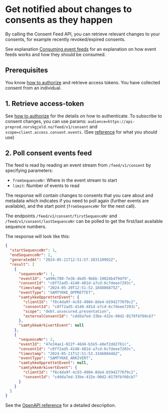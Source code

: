 # Get notified about changes to consents as they happen

By calling the Consent Feed API, you can retrieve relevant changes to your consents, for example recently revoked/expired consents.

See explanation [Consuming event feeds](../explanation/consume-events-feed.md) for an explanation on how event feeds works and how they should be consumed.

## Prerequisites

You know [how to authorize](../howto/consent_authorize.md) and retrieve access tokens. You have collected consent from an individual.

## 1. Retrieve access-token

See [how to authorize](../howto/consent_authorize.md) for the details on how to authenticate. To subscribe to consent changes, you can use params: `audience=https://api-preprod.norskgjeld.no/feed/v1/consent` and `scope=client.access.consent.events`. (See [reference](../reference/index.md#reference-consent-authorization-audience-and-scope) for what you should use)

## 2. Poll consent events feed

The feed is read by reading an event stream from `/feed/v1/consent` by specifying parameters:

- `fromSequenceNr`: Where in the event stream to start
- `limit`: Number of events to read

The response will contain changes to consents that you care about and metadata which indicates if you need to poll again (further events are available), and the start point (`fromSequenceNr` for the next call).

The endpoints `/feed/v1/consent/firstSequenceNr` and `/feed/v1/consent/lastSequenceNr` can be polled to get the first/last available sequence numbers.

The response will look like this:

```json
{
  "startSequenceNr": 1,
  "endSequenceNr": 2,
  "generatedAt": "2024-05-21T12:51:57.383110992Z",
  "result": [
    {
      "sequenceNr": 1,
      "eventId": "a499c700-7e36-4bd5-9b6b-19024b4f94f9",
      "consentId": "c8ff2ad5-4140-481d-a7cd-6c7deee7203c",
      "timestamp": "2024-05-20T12:51:52.184886875Z",
      "eventType": "SAMTYKKE_OPPRETTET",
      "samtykkeOpprettetEvent": {
        "clientId": "f8c4da9f-4c93-4904-8de4-b5942776f9c2",
        "consentId": "c8ff2ad5-4140-481d-a7cd-6c7deee7203c",
        "scope": "debt.unsecured.presentation",
        "externalConsentId": "cddda7ed-33be-432e-90d2-0179fbf60cb7"
      },
      "samtykkeArkivertEvent": null
    },
    {
      "sequenceNr": 2,
      "eventId": "47e34ae1-022f-46d4-b3e5-e8ef2dd2761c",
      "consentId": "c8ff2ad5-4140-481d-a7cd-6c7deee7203c",
      "timestamp": "2024-05-21T12:51:53.334608446Z",
      "eventType": "SAMTYKKE_ARKIVERT",
      "samtykkeOpprettetEvent": null,
      "samtykkeArkivertEvent": {
        "clientId": "f8c4da9f-4c93-4904-8de4-b5942776f9c2",
        "consentId": "cddda7ed-33be-432e-90d2-0179fbf60cb7"
      }
    }
  ]
}
```

See the [OpenAPI reference](../reference/openapi.md) for a detailed description.
